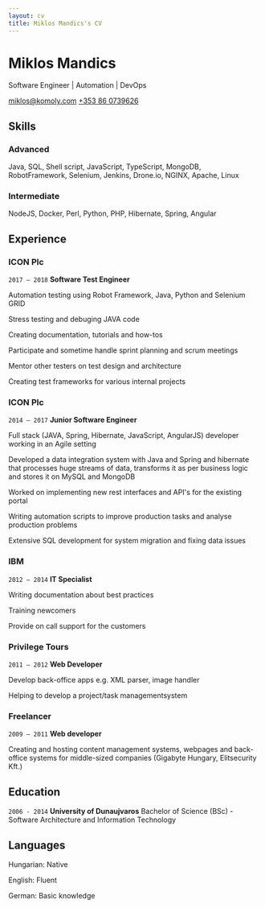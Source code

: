 ```yaml
---
layout: cv
title: Miklos Mandics's CV
---
```

# Miklos Mandics
Software Engineer | Automation | DevOps

<div id="webaddress">
<a href="miklos@komoly.com"><i class="fas fa-envelope"></i> miklos@komoly.com</a>
<a href="tel:+353860739626"><i class="fas fa-mobile"></i> +353 86 0739626</a>
</div>

## Skills

### Advanced

Java, SQL, Shell script, JavaScript, TypeScript, MongoDB, RobotFramework, Selenium, Jenkins, Drone.io, NGINX, Apache, Linux

### Intermediate

NodeJS, Docker, Perl, Python, PHP, Hibernate, Spring, Angular

## Experience

### ICON Plc

`2017 – 2018`
**Software Test Engineer**

Automation testing using Robot Framework, Java, Python and Selenium GRID

Stress testing and debuging JAVA code

Creating documentation, tutorials and how-tos

Participate and sometime handle sprint planning and scrum meetings

Mentor other testers on test design and architecture

Creating test frameworks for various internal projects

### ICON Plc

`2014 – 2017`
**Junior Software Engineer**

Full stack (JAVA, Spring, Hibernate, JavaScript, AngularJS) developer working in an Agile 
setting

Developed a data integration system with Java and Spring and hibernate that processes 
huge streams of data, transforms it as per business logic and stores it on MySQL and 
MongoDB

Worked on implementing new rest interfaces and API's for the existing portal

Writing automation scripts to improve production tasks and analyse production problems

Extensive SQL development for system migration and fixing data issues

### IBM

`2012 – 2014`
**IT Specialist**

Writing documentation about best practices

Training newcomers

Provide on call support for the customers

### Privilege Tours

`2011 – 2012`
**Web Developer**

Develop back-office apps e.g. XML parser, image handler

Helping to develop a project/task managementsystem

### Freelancer

`2009 – 2011`
**Web developer**

Creating and hosting content management systems, webpages and back-office systems for middle-sized companies (Gigabyte Hungary, Elitsecurity Kft.)


## Education

`2006 - 2014`
__University of Dunaujvaros__
Bachelor of Science (BSc) - Software Architecture and Information Technology

## Languages

Hungarian: Native

English: Fluent

German: Basic knowledge


<!-- ### Footer

Last updated: Marc 2020 -->
